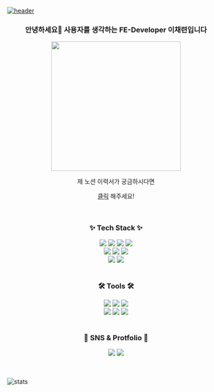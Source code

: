 <!------------------------- 헤더 ---------------------------->
[![header](https://capsule-render.vercel.app/api?type=waving&color=gradient&height=300&section=header&text=CHAERYEON&fontSize=80&animation=twinkling&descAlignY=30)]([https://github.com/CHAERYEON-LEE])

<!------------------------- 프로필사진 및 노션이력서 링크---------------------------->
<div align="center">
<h3>안녕하세요👋 사용자를 생각하는 FE-Developer 이채련입니다</h3>
<div>
<img src="https://user-images.githubusercontent.com/89028068/212223812-9e683f18-9505-4235-b762-672bce5e3b2f.png" width="300px" height="300px">
</div>
<p>
제 노션 이력서가 궁금하시다면 
<span style="font-size:200%;">  
  
[클릭](https://wistful-apparel-ecb.notion.site/FE-Developer-fbeba8f3017642a9b219c0e08bb2502e)
</span>
해주세요!
<p>
</div>
<br/>



<!------------------------- 뱃지 ---------------------------->
<div align="center">
    <!------------------------- 테크 스킬 ---------------------------->
    <h3>✨ Tech Stack ✨</h3>
    <img src="https://img.shields.io/badge/HTML5-E34F26?style=flat&logo=HTML5&logoColor=white" />
    <img src="https://img.shields.io/badge/CSS3-1572B6?style=flat&logo=CSS3&logoColor=white" />
    <img src="https://img.shields.io/badge/JavaScript-F7DF1E?style=flat&logo=JavaScript&logoColor=white" />
    <img src="https://img.shields.io/badge/TypeScript-3178C6?style=flat&logo=TypeScript&logoColor=white" />
    <br/>
    <img src="https://img.shields.io/badge/React-61DAFB?style=flat&logo=React&logoColor=white"/>
    <img src="https://img.shields.io/badge/Redux-764ABC?style=flat&logo=Redux&logoColor=white"/>
    <img src="https://img.shields.io/badge/styled components-DB7093?style=flat&logo=styledcomponents&logoColor=white"/>
    <br/>
    <img src="https://img.shields.io/badge/Next.js-000000?style=flat&logo=Next.js&logoColor=white"/>
    <img src="https://img.shields.io/badge/Framer-0055FF?style=flat&logo=Framer&logoColor=white"/>
    <br/>
    <br/>
    <!------------------------- 툴 ---------------------------->
    <h3>🛠 Tools 🛠</h3>
    <img src="https://img.shields.io/badge/Storybook-FF4785?style=flat&logo=Storybook&logoColor=white"/>
    <img src="https://img.shields.io/badge/Webpack-8DD6F9?style=flat&logo=Webpack&logoColor=white"/>
    <img src="https://img.shields.io/badge/Notion-000000?style=flat&logo=Notion&logoColor=white"/>
        <br/>
    <img src="https://img.shields.io/badge/Figma-F24E1E?style=flat&logo=Figma&logoColor=white"/>
    <img src="https://img.shields.io/badge/Adobe Photoshop-31A8FF?style=flat&logo=Adobe Photoshop&logoColor=white"/>
    <img src="https://img.shields.io/badge/Adobe Illustrator-FF9A00?style=flat&logo=Adobe Illustrator&logoColor=white"/>
    <br/>
    <br/>
    <!------------------------- sns 포트폴리오 ---------------------------->
    <h3>🎀 SNS & Protfolio 🎀</h3>
    <img src="https://img.shields.io/badge/Instagram-E4405F?style=flat&logo=Instagram&logoColor=white"/>
    <img src="https://img.shields.io/badge/GitHub-181717?style=flat&logo=GitHub&logoColor=white"/>
</div>

<!------------------------- 프로젝트 홍보 ---------------------------->

<br/>
<br/>

![stats](https://github-readme-stats-git-masterrstaa-rickstaa.vercel.app/api?username=CHAERYEON-LEE&&show_icons=true&theme=light)
